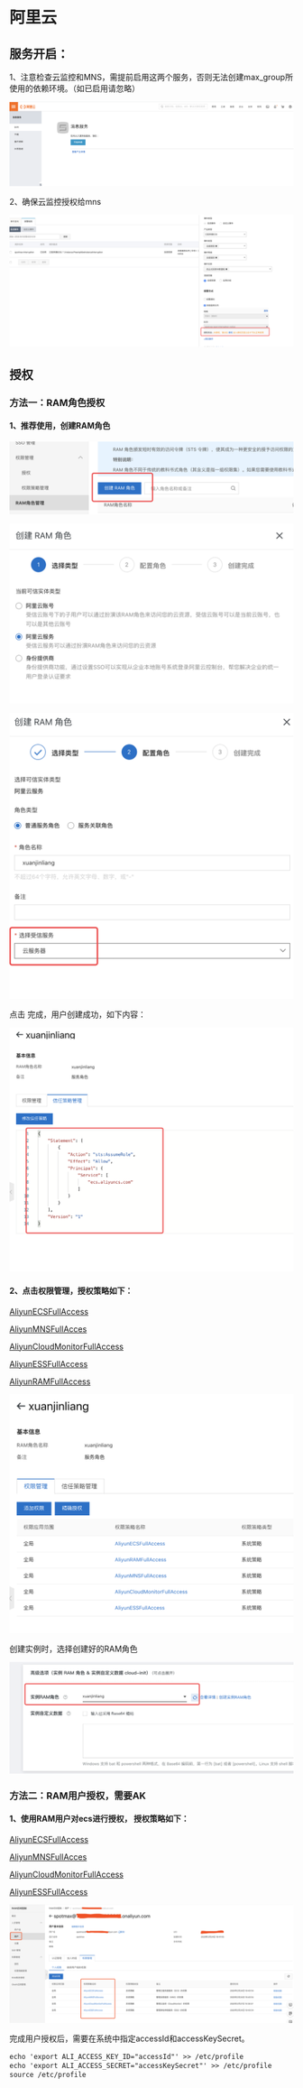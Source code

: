 # 阿里云

## 服务开启：

1、注意检查云监控和MNS，需提前启用这两个服务，否则无法创建max\_group所使用的依赖环境。（如已启用请忽略）

![](<../../../.gitbook/assets/image (102).png>)

2、确保云监控授权给mns

![](<../../../.gitbook/assets/image (238).png>)

## 授权

### 方法一：RAM角色授权

#### **1、推荐使用，创建RAM角色**

![](<../../../.gitbook/assets/image (137).png>)

![](<../../../.gitbook/assets/image (239).png>)

![](<../../../.gitbook/assets/image (15).png>)

点击 完成，用户创建成功，如下内容：

![](<../../../.gitbook/assets/image (246).png>)

#### 2、点击权限管理，授权策略如下：

[AliyunECSFullAccess](https://ram.console.aliyun.com/policies/AliyunECSFullAccess/System)

[AliyunMNSFullAcces](https://ram.console.aliyun.com/policies/AliyunMNSFullAccess/System)

[AliyunCloudMonitorFullAccess](https://ram.console.aliyun.com/policies/AliyunCloudMonitorFullAccess/System)

[AliyunESSFullAccess](https://ram.console.aliyun.com/policies/AliyunESSFullAccess/System)

[AliyunRAMFullAccess](https://ram.console.aliyun.com/policies/AliyunRAMFullAccess/System)

![](<../../../.gitbook/assets/image (174).png>)

创建实例时，选择创建好的RAM角色

![](<../../../.gitbook/assets/image (116).png>)

### 方法二：RAM用户授权，需要AK

#### 1、使用RAM用户对ecs进行授权， 授权策略如下：

[AliyunECSFullAccess](https://ram.console.aliyun.com/policies/AliyunECSFullAccess/System)

[AliyunMNSFullAcces](https://ram.console.aliyun.com/policies/AliyunMNSFullAccess/System)

[AliyunCloudMonitorFullAccess](https://ram.console.aliyun.com/policies/AliyunCloudMonitorFullAccess/System)

[AliyunESSFullAccess](https://ram.console.aliyun.com/policies/AliyunESSFullAccess/System)



![](<../../../.gitbook/assets/image (232).png>)



完成用户授权后，需要在系统中指定accessId和accessKeySecret。

```
echo 'export ALI_ACCESS_KEY_ID="accessId"' >> /etc/profile
echo 'export ALI_ACCESS_SECRET="accessKeySecret"' >> /etc/profile
source /etc/profile
```


